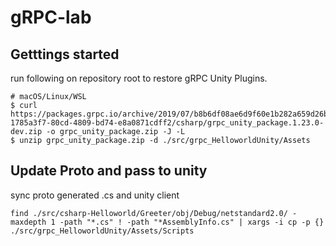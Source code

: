 # gRPC-lab

## Getttings started

run following on repository root to restore gRPC Unity Plugins.

```shell
# macOS/Linux/WSL
$ curl https://packages.grpc.io/archive/2019/07/b8b6df08ae6d9f60e1b282a659d26b8c340de5c9-1785a3f7-80cd-4809-bd74-e8a0871cdff2/csharp/grpc_unity_package.1.23.0-dev.zip -o grpc_unity_package.zip -J -L
$ unzip grpc_unity_package.zip -d ./src/grpc_HelloworldUnity/Assets
```

## Update Proto and pass to unity

sync proto generated .cs and unity client

```shell
find ./src/csharp-Helloworld/Greeter/obj/Debug/netstandard2.0/ -maxdepth 1 -path "*.cs" ! -path "*AssemblyInfo.cs" | xargs -i cp -p {} ./src/grpc_HelloworldUnity/Assets/Scripts
```